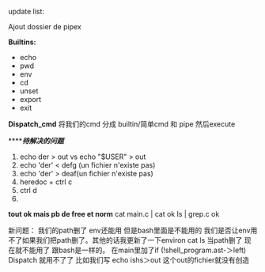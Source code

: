 update list: 

Ajout dossier de pipex

**Builtins:**
- echo
- pwd
- env
- cd
- unset
- export
- exit

**Dispatch_cmd**
将我们的cmd 分成 builtin/简单cmd 和 pipe 然后execute

***************待解决的问题***********
1. echo der > out vs  echo "$USER" > out
3. echo 'der' < defg (un fichier n'existe pas)
4. echo 'der' > deaf(un fichier n'existe pas)
5. heredoc + ctrl c
6. ctrl d
7. 

**tout ok mais pb de free et norm**
cat main.c | cat ok
ls | grep.c ok 


新问题： 
我们的path删了 env还能用 但是bash里面是不能用的 我们是否让env用不了如果我们把path删了。其他的话我更新了一下environ cat ls 当path删了 现在就不能用了 跟bash是一样的。 
在main里加了if (!shell_program.ast-＞left) 
Dispatch 就用不了了
比如我们写 echo ishs＞out 这个out的fichier就没有创造
